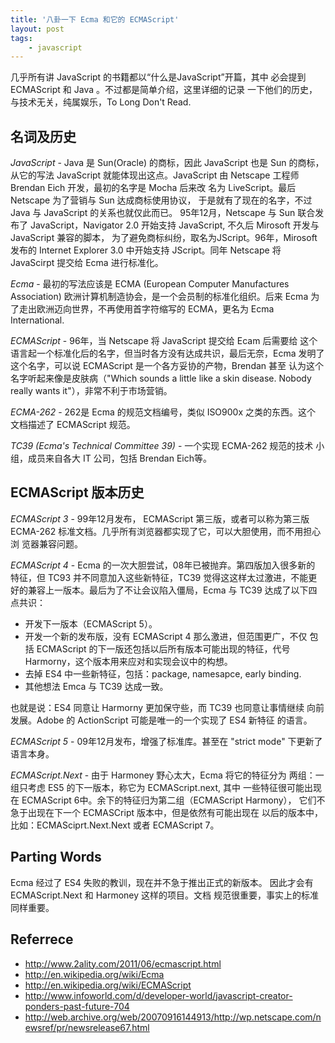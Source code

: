 ```yaml
---
title: '八卦一下 Ecma 和它的 ECMAScript'
layout: post
tags:
    - javascript
---
```


几乎所有讲 JavaScript 的书籍都以“什么是JavaScript”开篇，其中
必会提到 ECMAScript 和 Java 。不过都是简单介绍，这里详细的记录
一下他们的历史，与技术无关，纯属娱乐，To Long Don't Read.

名词及历史
----------

*JavaScript* - Java 是 Sun(Oracle) 的商标，因此 JavaScript 也是
Sun 的商标，从它的写法 JavaScript 就能体现出这点。JavaScript
由 Netscape 工程师 Brendan Eich 开发，最初的名字是 Mocha 后来改
名为 LiveScript。最后 Netscape 为了营销与 Sun 达成商标使用协议，
于是就有了现在的名字，不过 Java 与 JavaScript 的关系也就仅此而已。
95年12月，Netscape 与 Sun 联合发布了 JavaScript，Navigator 2.0
开始支持 JavaScript, 不久后 Mirosoft 开发与 JavaScript 兼容的脚本，
为了避免商标纠纷，取名为JScript。96年，Mirosoft 发布的 Internet Explorer
3.0 中开始支持 JScript。同年 Netscape 将 JavaScirpt 提交给 Ecma
进行标准化。

*Ecma* - 最初的写法应该是 ECMA (European Computer Manufactures
Association) 欧洲计算机制造协会，是一个会员制的标准化组织。后来
Ecma 为了走出欧洲迈向世界，不再使用首字符缩写的 ECMA，更名为
Ecma International.

*ECMAScript* - 96年，当 Netscape 将 JavaScript 提交给 Ecam 后需要给
这个语言起一个标准化后的名字，但当时各方没有达成共识，最后无奈，Ecma
发明了这个名字，可以说 ECMAScript 是一个各方妥协的产物，Brendan 甚至
认为这个名字听起来像是皮肤病（"Which sounds a little like a skin disease.
Nobody really wants it"），非常不利于市场营销。

*ECMA-262* - 262是 Ecma 的规范文档编号，类似 ISO900x 之类的东西。这个
文档描述了 ECMAScript 规范。

*TC39 (Ecma's Technical Committee 39)* - 一个实现 ECMA-262 规范的技术
小组，成员来自各大 IT 公司，包括 Brendan Eich等。

ECMAScript 版本历史
-------------------

*ECMAScript 3* - 99年12月发布， ECMAScript 第三版，或者可以称为第三版
ECMA-262 标准文档。几乎所有浏览器都实现了它，可以大胆使用，而不用担心浏
览器兼容问题。

*ECMAScript 4* - Ecma 的一次大胆尝试，08年已被抛弃。第四版加入很多新的
特征，但 TC93 并不同意加入这些新特征，TC39 觉得这这样太过激进，不能更
好的兼容上一版本。最后为了不让会议陷入僵局，Ecma 与 TC39 达成了以下四
点共识：

*    开发下一版本（ECMAScript 5）。
*    开发一个新的发布版，没有 ECMAScript 4 那么激进，但范围更广，不仅
     包括 ECMAScript 的下一版还包括以后所有版本可能出现的特征，代号
     Harmorny，这个版本用来应对和实现会议中的构想。
*    去掉 ES4 中一些新特征，包括：package, namesapce, early binding.
*    其他想法 Emca 与 TC39 达成一致。

也就是说：ES4 同意让 Harmorny 更加保守些，而 TC39 也同意让事情继续
向前发展。Adobe 的 ActionScript 可能是唯一的一个实现了 ES4 新特征
的语言。

*ECMAScript 5* - 09年12月发布，增强了标准库。甚至在 "strict mode"
下更新了语言本身。

*ECMAScript.Next* - 由于 Harmoney 野心太大，Ecma 将它的特征分为
两组：一组只考虑 ES5 的下一版本，称它为 ECMAScript.next, 其中
一些特征很可能出现在 ECMAScript 6中。余下的特征归为第二组（ECMAScript Harmony），
它们不急于出现在下一个 ECMASCript 版本中，但是依然有可能出现在
以后的版本中，比如：ECMASciprt.Next.Next 或者 ECMAScript 7。

Parting Words
-------------

Ecma 经过了 ES4 失败的教训，现在并不急于推出正式的新版本。
因此才会有 ECMAScript.Next 和 Harmoney 这样的项目。文档
规范很重要，事实上的标准同样重要。

Referrece
---------

*    <http://www.2ality.com/2011/06/ecmascript.html>
*    <http://en.wikipedia.org/wiki/Ecma>
*    <http://en.wikipedia.org/wiki/ECMAScript>
*    <http://www.infoworld.com/d/developer-world/javascript-creator-ponders-past-future-704>
*    <http://web.archive.org/web/20070916144913/http://wp.netscape.com/newsref/pr/newsrelease67.html>
